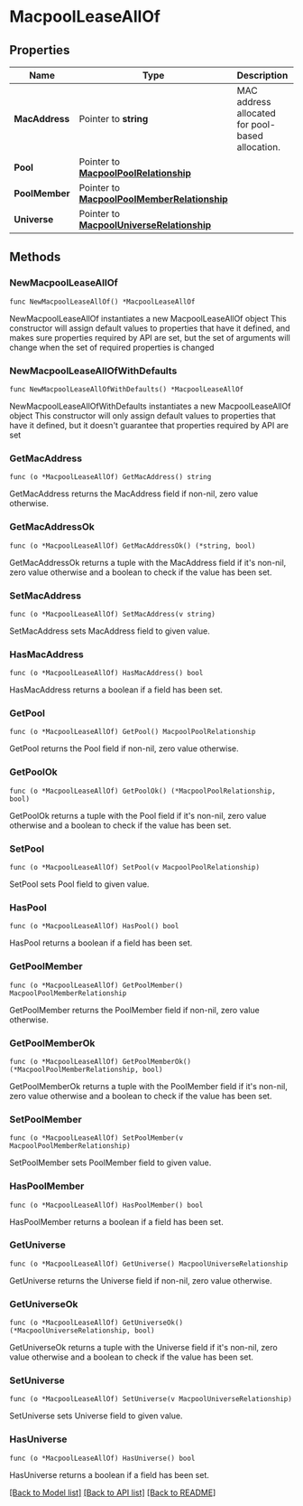 # MacpoolLeaseAllOf

## Properties

Name | Type | Description | Notes
------------ | ------------- | ------------- | -------------
**MacAddress** | Pointer to **string** | MAC address allocated for pool-based allocation. | [optional] 
**Pool** | Pointer to [**MacpoolPoolRelationship**](macpool.Pool.Relationship.md) |  | [optional] 
**PoolMember** | Pointer to [**MacpoolPoolMemberRelationship**](macpool.PoolMember.Relationship.md) |  | [optional] 
**Universe** | Pointer to [**MacpoolUniverseRelationship**](macpool.Universe.Relationship.md) |  | [optional] 

## Methods

### NewMacpoolLeaseAllOf

`func NewMacpoolLeaseAllOf() *MacpoolLeaseAllOf`

NewMacpoolLeaseAllOf instantiates a new MacpoolLeaseAllOf object
This constructor will assign default values to properties that have it defined,
and makes sure properties required by API are set, but the set of arguments
will change when the set of required properties is changed

### NewMacpoolLeaseAllOfWithDefaults

`func NewMacpoolLeaseAllOfWithDefaults() *MacpoolLeaseAllOf`

NewMacpoolLeaseAllOfWithDefaults instantiates a new MacpoolLeaseAllOf object
This constructor will only assign default values to properties that have it defined,
but it doesn't guarantee that properties required by API are set

### GetMacAddress

`func (o *MacpoolLeaseAllOf) GetMacAddress() string`

GetMacAddress returns the MacAddress field if non-nil, zero value otherwise.

### GetMacAddressOk

`func (o *MacpoolLeaseAllOf) GetMacAddressOk() (*string, bool)`

GetMacAddressOk returns a tuple with the MacAddress field if it's non-nil, zero value otherwise
and a boolean to check if the value has been set.

### SetMacAddress

`func (o *MacpoolLeaseAllOf) SetMacAddress(v string)`

SetMacAddress sets MacAddress field to given value.

### HasMacAddress

`func (o *MacpoolLeaseAllOf) HasMacAddress() bool`

HasMacAddress returns a boolean if a field has been set.

### GetPool

`func (o *MacpoolLeaseAllOf) GetPool() MacpoolPoolRelationship`

GetPool returns the Pool field if non-nil, zero value otherwise.

### GetPoolOk

`func (o *MacpoolLeaseAllOf) GetPoolOk() (*MacpoolPoolRelationship, bool)`

GetPoolOk returns a tuple with the Pool field if it's non-nil, zero value otherwise
and a boolean to check if the value has been set.

### SetPool

`func (o *MacpoolLeaseAllOf) SetPool(v MacpoolPoolRelationship)`

SetPool sets Pool field to given value.

### HasPool

`func (o *MacpoolLeaseAllOf) HasPool() bool`

HasPool returns a boolean if a field has been set.

### GetPoolMember

`func (o *MacpoolLeaseAllOf) GetPoolMember() MacpoolPoolMemberRelationship`

GetPoolMember returns the PoolMember field if non-nil, zero value otherwise.

### GetPoolMemberOk

`func (o *MacpoolLeaseAllOf) GetPoolMemberOk() (*MacpoolPoolMemberRelationship, bool)`

GetPoolMemberOk returns a tuple with the PoolMember field if it's non-nil, zero value otherwise
and a boolean to check if the value has been set.

### SetPoolMember

`func (o *MacpoolLeaseAllOf) SetPoolMember(v MacpoolPoolMemberRelationship)`

SetPoolMember sets PoolMember field to given value.

### HasPoolMember

`func (o *MacpoolLeaseAllOf) HasPoolMember() bool`

HasPoolMember returns a boolean if a field has been set.

### GetUniverse

`func (o *MacpoolLeaseAllOf) GetUniverse() MacpoolUniverseRelationship`

GetUniverse returns the Universe field if non-nil, zero value otherwise.

### GetUniverseOk

`func (o *MacpoolLeaseAllOf) GetUniverseOk() (*MacpoolUniverseRelationship, bool)`

GetUniverseOk returns a tuple with the Universe field if it's non-nil, zero value otherwise
and a boolean to check if the value has been set.

### SetUniverse

`func (o *MacpoolLeaseAllOf) SetUniverse(v MacpoolUniverseRelationship)`

SetUniverse sets Universe field to given value.

### HasUniverse

`func (o *MacpoolLeaseAllOf) HasUniverse() bool`

HasUniverse returns a boolean if a field has been set.


[[Back to Model list]](../README.md#documentation-for-models) [[Back to API list]](../README.md#documentation-for-api-endpoints) [[Back to README]](../README.md)


